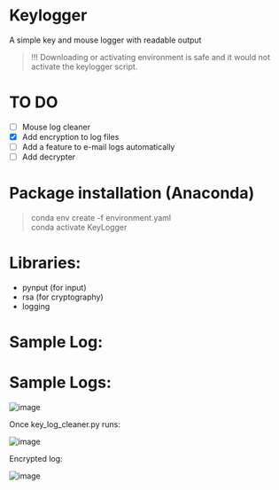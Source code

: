 # Keylogger

A simple key and mouse logger with readable output
> !!! Downloading or activating environment is safe and it would not activate the keylogger script.
# TO DO

- [ ] Mouse log cleaner
- [x] Add encryption to log files
- [ ] Add a feature to e-mail logs automatically
- [ ] Add decrypter

# Package installation (Anaconda)

> conda env create -f environment.yaml</br>
> conda activate KeyLogger

# Libraries:

- pynput (for input)
- rsa (for cryptography)
- logging

# Sample Log:

# Sample Logs:

![image](https://user-images.githubusercontent.com/97388983/204330550-0b75726d-2b85-45f1-99d6-8f6d35f0674d.png)

Once key_log_cleaner.py runs:

![image](https://user-images.githubusercontent.com/97388983/204330623-562f90aa-0710-433b-908e-aebfffe29fde.png)

Encrypted log:

![image](https://user-images.githubusercontent.com/97388983/208181273-a60fcea3-ea7a-44ed-a36a-6e6f6d4b9ae0.png)
